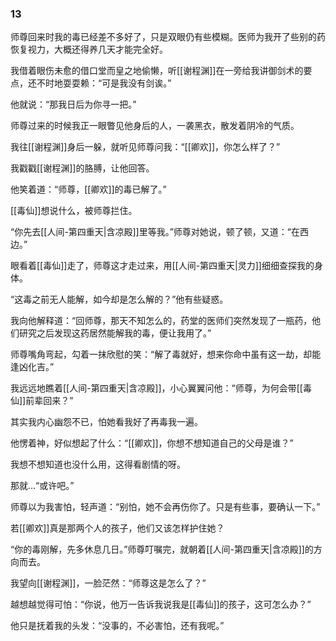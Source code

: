 ### 13

师尊回来时我的毒已经差不多好了，只是双眼仍有些模糊。医师为我开了些别的药恢复视力，大概还得养几天才能完全好。

我借着眼伤未愈的借口堂而皇之地偷懒，听[[谢程渊]]在一旁给我讲御剑术的要点，还不时地耍耍赖：“可是我没有剑诶。”

他就说：“那我日后为你寻一把。”

师尊过来的时候我正一眼瞥见他身后的人，一袭黑衣，散发着阴冷的气质。

我往[[谢程渊]]身后一躲，就听见师尊问我：“[[卿欢]]，你怎么样了？”

我戳戳[[谢程渊]]的胳膊，让他回答。

他笑着道：“师尊，[[卿欢]]的毒已解了。”

[[毒仙]]想说什么，被师尊拦住。

“你先去[[人间-第四重天|含凉殿]]里等我。”师尊对她说，顿了顿，又道：“在西边。”

眼看着[[毒仙]]走了，师尊这才走过来，用[[人间-第四重天|灵力]]细细查探我的身体。

“这毒之前无人能解，如今却是怎么解的？”他有些疑惑。

我向他解释道：“回师尊，那天不知怎么的，药堂的医师们突然发现了一瓶药，他们研究之后发现这药居然能解我的毒，便让我用了。”

师尊嘴角弯起，勾着一抹欣慰的笑：“解了毒就好，想来你命中虽有这一劫，却能逢凶化吉。”

我远远地瞧着[[人间-第四重天|含凉殿]]，小心翼翼问他：“师尊，为何会带[[毒仙]]前辈回来？”

其实我内心幽怨不已，怕她看我好了再毒我一遍。

他愣着神，好似想起了什么：“[[卿欢]]，你想不想知道自己的父母是谁？”

我想不想知道也没什么用，这得看剧情的呀。

那就...“或许吧。”

师尊以为我害怕，轻声道：“别怕，她不会再伤你了。只是有些事，要确认一下。”

若[[卿欢]]真是那两个人的孩子，他们又该怎样护住她？

“你的毒刚解，先多休息几日。”师尊叮嘱完，就朝着[[人间-第四重天|含凉殿]]的方向而去。

我望向[[谢程渊]]，一脸茫然：“师尊这是怎么了？”

越想越觉得可怕：“你说，他万一告诉我说我是[[毒仙]]的孩子，这可怎么办？”

他只是抚着我的头发：“没事的，不必害怕，还有我呢。”